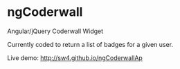 ngCoderwall
===========

Angular/jQuery Coderwall Widget

Currently coded to return a list of badges for a given user.

Live demo: http://sw4.github.io/ngCoderwallAp
